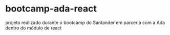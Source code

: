 # bootcamp-ada-react
projeto realizado durante o bootcamp do Santander em parceria com a Ada dentro do módulo de react
